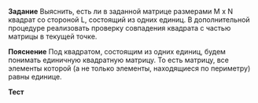 **Задание**
Выяснить, есть ли в заданной матрице размерами M x N квадрат со стороной L, состоящий из одних единиц. В дополнительной процедуре реализовать проверку совпадения квадрата с частью матрицы в текущей точке.

**Пояснение**
Под квадратом, состоящим из одних единиц, будем понимать единичную квадратную матрицу. То есть матрицу, все элементы которой (а не только элементы, находящиеся по периметру) равны единице.

**Тест**

